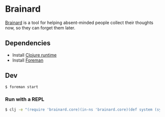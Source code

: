 # Brainard

[Brainard](https://www.imdb.com/title/tt0054594/characters/nm0534045) is a tool for helping absent-minded people collect
their thoughts now, so they can forget them later.

## Dependencies

- Install [Clojure runtime](https://clojure.org/guides/getting_started)
- Install [Foreman](http://blog.daviddollar.org/2011/05/06/introducing-foreman.html)

## Dev

```bash
$ foreman start
```

### Run with a REPL

```bash
$ clj -e "(require 'brainard.core)(in-ns 'brainard.core)(def system (sys/start! \"duct.edn\"))" -r
```
